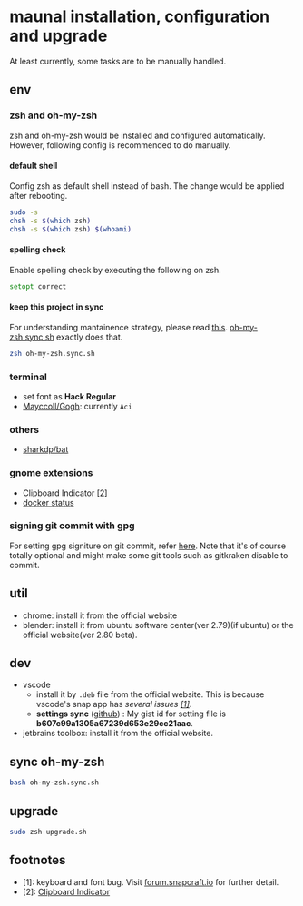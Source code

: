 # maunal installation, configuration and upgrade

At least currently, some tasks are to be manually handled.

## env

### zsh and oh-my-zsh

zsh and oh-my-zsh would be installed and configured automatically. However, following config is recommended to do manually.

#### default shell

Config zsh as default shell instead of bash. The change would be applied after rebooting.

```bash
sudo -s
chsh -s $(which zsh)
chsh -s $(which zsh) $(whoami)
```

#### spelling check

Enable spelling check by executing the following on zsh.

```zsh
setopt correct
```

#### keep this project in sync

For understanding mantainence strategy, please read [this](oh-my-zsh/README.md#maintenance-of-zsh-and-oh-my-zsh). [oh-my-zsh.sync.sh](oh-my-zsh.sync.sh) exactly does that.

```bash
zsh oh-my-zsh.sync.sh
```

### terminal

* set font as **Hack Regular**
* [Mayccoll/Gogh](https://github.com/Mayccoll/Gogh): currently `Aci`

### others 

* [sharkdp/bat](https://github.com/sharkdp/bat)

### gnome extensions

* Clipboard Indicator [[2]](#2)
* [docker status](https://extensions.gnome.org/extension/1065/docker-status/)

### signing git commit with gpg

For setting gpg signiture on git commit, refer [here](https://gist.github.com/ankurk91/c4f0e23d76ef868b139f3c28bde057fc). Note that it's of course totally optional and might make some git tools such as gitkraken disable to commit.

## util

* chrome: install it from the official website
* blender: install it from ubuntu software center(ver 2.79)(if ubuntu) or the official website(ver 2.80 beta).

## dev

* vscode
  * install it by `.deb` file from the official website. This is because vscode's snap app has _several issues [[1]](#1)_.
  * **settings sync** ([github](https://github.com/shanalikhan/code-settings-sync)) : My gist id for setting file is **b607c99a1305a67239d653e29cc21aac**.
* jetbrains toolbox: install it from the official website.

## sync oh-my-zsh

```bash
bash oh-my-zsh.sync.sh
```

## upgrade

```bash
sudo zsh upgrade.sh
```

## footnotes

* <a name="1">[1]</a>: keyboard and font bug. Visit [forum.snapcraft.io](https://forum.snapcraft.io/t/keyboard-input-method-doesnt-work-properly-on-snap-application/9901) for further detail.
* <a name="2">[2]</a>: 
[Clipboard Indicator](https://extensions.gnome.org/extension/779/clipboard-indicator/)
